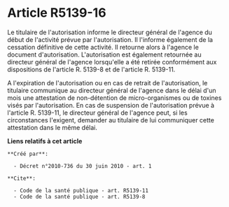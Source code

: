 # Article R5139-16

Le titulaire de l'autorisation informe le directeur général de l'agence du début de l'activité prévue par l'autorisation. Il
l'informe également de la cessation définitive de cette activité. Il retourne alors à l'agence le document d'autorisation.
L'autorisation est également retournée au directeur général de l'agence lorsqu'elle a été retirée conformément aux
dispositions de l'article R. 5139-8 et de l'article R. 5139-11.

A l'expiration de l'autorisation ou en cas de retrait de l'autorisation, le titulaire communique au directeur général de
l'agence dans le délai d'un mois une attestation de non-détention de micro-organismes ou de toxines visés par l'autorisation.
En cas de suspension de l'autorisation prévue à l'article R. 5139-11, le directeur général de l'agence peut, si les
circonstances l'exigent, demander au titulaire de lui communiquer cette attestation dans le même délai.

**Liens relatifs à cet article**

	**Créé par**:

	  - Décret n°2010-736 du 30 juin 2010 - art. 1

	**Cite**:

	  - Code de la santé publique - art. R5139-11
	  - Code de la santé publique - art. R5139-8
